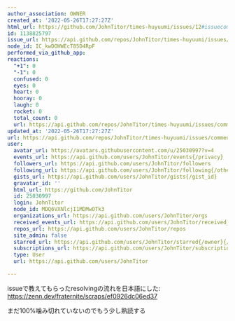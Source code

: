 ```yaml
---
author_association: OWNER
created_at: '2022-05-26T17:27:27Z'
html_url: https://github.com/JohnTitor/times-huyuumi/issues/12#issuecomment-1138825797
id: 1138825797
issue_url: https://api.github.com/repos/JohnTitor/times-huyuumi/issues/12
node_id: IC_kwDOHWEcT85D4RpF
performed_via_github_app: 
reactions:
  "+1": 0
  "-1": 0
  confused: 0
  eyes: 0
  heart: 0
  hooray: 0
  laugh: 0
  rocket: 0
  total_count: 0
  url: https://api.github.com/repos/JohnTitor/times-huyuumi/issues/comments/1138825797/reactions
updated_at: '2022-05-26T17:27:27Z'
url: https://api.github.com/repos/JohnTitor/times-huyuumi/issues/comments/1138825797
user:
  avatar_url: https://avatars.githubusercontent.com/u/25030997?v=4
  events_url: https://api.github.com/users/JohnTitor/events{/privacy}
  followers_url: https://api.github.com/users/JohnTitor/followers
  following_url: https://api.github.com/users/JohnTitor/following{/other_user}
  gists_url: https://api.github.com/users/JohnTitor/gists{/gist_id}
  gravatar_id: ''
  html_url: https://github.com/JohnTitor
  id: 25030997
  login: JohnTitor
  node_id: MDQ6VXNlcjI1MDMwOTk3
  organizations_url: https://api.github.com/users/JohnTitor/orgs
  received_events_url: https://api.github.com/users/JohnTitor/received_events
  repos_url: https://api.github.com/users/JohnTitor/repos
  site_admin: false
  starred_url: https://api.github.com/users/JohnTitor/starred{/owner}{/repo}
  subscriptions_url: https://api.github.com/users/JohnTitor/subscriptions
  type: User
  url: https://api.github.com/users/JohnTitor

---
```

issueで教えてもらったresolvingの流れを日本語にした: https://zenn.dev/fraternite/scraps/ef0926dc06ed37

まだ100%噛み切れていないのでもう少し熟読する